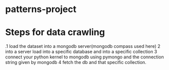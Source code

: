 # patterns-project
# Steps for data crawling 
.1 load the dataset into a mongodb server(mongodb compass used here)
2 into a server load into a specific database  and into a specific collection 
3 connect your python kernel to mongodb using pymongo and the connection string given by mongodb 
4 fetch the db and that specific collection.
